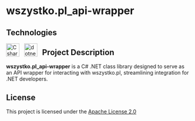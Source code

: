# wszystko.pl_api-wrapper
## Technologies
[<img align="left" alt="Csharp" width="36px" src="https://cdn.jsdelivr.net/gh/devicons/devicon/icons/csharp/csharp-original.svg" style="padding-right:10px;"/>][csharp]
[<img align="left" alt="dotnet" width="36px" src="https://upload.wikimedia.org/wikipedia/commons/thumb/7/7d/Microsoft_.NET_logo.svg/2048px-Microsoft_.NET_logo.svg.png" style="padding-right:10px;"/>][dotnet]

[csharp]: https://pl.wikipedia.org/wiki/C_Sharp
[dotnet]: https://learn.microsoft.com/pl-pl/dotnet/

## Project Description
<b>wszystko.pl_api-wrapper</b> is a C# .NET class library designed to serve as an API wrapper for interacting with wszystko.pl, streamlining integration for .NET developers.

## License

This project is licensed under the [Apache License 2.0](https://opensource.org/license/apache-2-0/)
